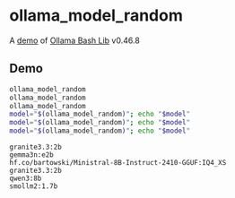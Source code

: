 # ollama_model_random

A [demo](../README.md#demos) of [Ollama Bash Lib](https://github.com/attogram/ollama-bash-lib) v0.46.8

## Demo

```bash
ollama_model_random
ollama_model_random
ollama_model_random
model="$(ollama_model_random)"; echo "$model"
model="$(ollama_model_random)"; echo "$model"
model="$(ollama_model_random)"; echo "$model"
```
```
granite3.3:2b
gemma3n:e2b
hf.co/bartowski/Ministral-8B-Instruct-2410-GGUF:IQ4_XS
granite3.3:2b
qwen3:8b
smollm2:1.7b
```
